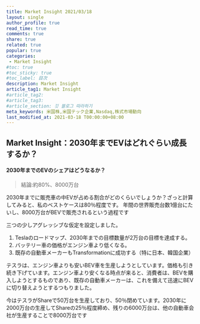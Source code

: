 ```yaml
---
title: Market Insight 2021/03/18
layout: single
author_profile: true
read_time: true
comments: true
share: true
related: true
popular: true
categories:
 - Market Insight
#toc: true
#toc_sticky: true
#toc_label: 目次
description: Market Insight
article_tag1: Market Insight
#article_tag2:
#article_tag3:
#article_section: 깃 블로그 따라하기
meta_keywords: 米国株,米国テック企業,Nasdaq,株式市場動向
last_modified_at: 2021-03-18 T00:00:00+08:00
---
```


## Market Insight：2030年までEVはどれぐらい成長するか？

#### 2030年までのEVのシェアはどうなるか？

> 結論:約80%、8000万台

2030年までに販売車の中EVが占める割合がどのくらいでしょうか？ざっと計算してみると、私のベストケースは80％程度です。
年間の世界販売台数1億台にたいし、8000万台がBEVで販売されるという過程です

三つの少しアグレッシブな仮定を設定しました。
1. Teslaのロードマップ、2030年までの目標数量が2万台の目標を達成する。
2. バッテリー車の価格がエンジン車より低くなる。
3. 既存の自動車メーカーもTransformationに成功する（特に日本、韓国企業）

テスラは、エンジン車よりも安いBEV車を生産しようとしています。価格も引き続き下げています。エンジン車より安くなる時点が来ると、消費者は、BEVを購入しようとするものであり、既存の自動車メーカーは、これを備えて迅速にBEVに切り替えようとするつもりました。

今はテスラがShareで50万台を生産しており、50％閉めています。2030年に2000万台の生産してShareの25％程度締め、残りの6000万台は、他の自動車会社が生産することで8000万台です
